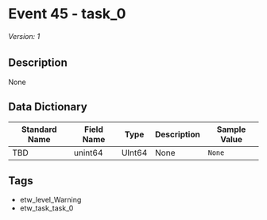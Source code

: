 # Event 45 - task_0
###### Version: 1

## Description
None

## Data Dictionary
|Standard Name|Field Name|Type|Description|Sample Value|
|---|---|---|---|---|
|TBD|unint64|UInt64|None|`None`|

## Tags
* etw_level_Warning
* etw_task_task_0